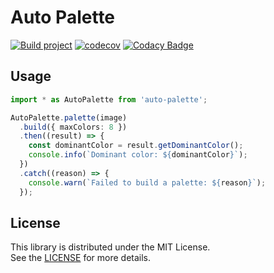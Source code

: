 # Auto Palette

[![Build project](https://github.com/t28hub/auto-palette/actions/workflows/build.yml/badge.svg)](https://github.com/t28hub/c10e/actions/workflows/build.yml)
[![codecov](https://codecov.io/gh/t28hub/auto-palette/branch/main/graph/badge.svg?token=F5obdWWvEt)](https://codecov.io/gh/t28hub/auto-palette)
[![Codacy Badge](https://app.codacy.com/project/badge/Grade/f133835017b04752aa3758dc62a8602e)](https://www.codacy.com/gh/t28hub/auto-palette/dashboard?utm_source=github.com&utm_medium=referral&utm_content=t28hub/auto-palette&utm_campaign=Badge_Grade)

## Usage

```typescript
import * as AutoPalette from 'auto-palette';

AutoPalette.palette(image)
  .build({ maxColors: 8 })
  .then((result) => {
    const dominantColor = result.getDominantColor();
    console.info(`Dominant color: ${dominantColor}`);
  })
  .catch((reason) => {
    console.warn(`Failed to build a palette: ${reason}`);
  });
```

## License

This library is distributed under the MIT License.  
See the [LICENSE](https://github.com/t28hub/auto-palette/blob/main/LICENSE) for more details.
